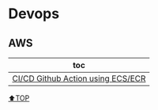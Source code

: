 # Devops
## AWS
|toc|
|---|
|[CI/CD Github Action using ECS/ECR](AWS/ci_github_action.md)|

[⬆TOP](#Devops)